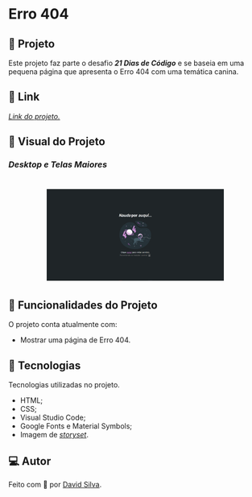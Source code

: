 # **Erro 404**

## :paw_prints: **Projeto**
Este projeto faz parte o desafio ***21 Dias de Código*** e se baseia em uma pequena página que apresenta o Erro 404 com uma temática canina.
## :link: **Link**
*[Link do projeto.](https://davsilvam.github.io/21diasdecodigo/04/)*

## :art: **Visual do Projeto**
### *Desktop e Telas Maiores*

<h1 align="center">
    <img src="img/screenshot.png" style="width: 70%;">
</h1>

## :rocket: **Funcionalidades do Projeto**
O projeto conta atualmente com:
* Mostrar uma página de Erro 404.

## :wrench: **Tecnologias**
Tecnologias utilizadas no projeto.
* HTML;
* CSS;
* Visual Studio Code;
* Google Fonts e Material Symbols;
* Imagem de *[storyset](https://storyset.com/illustration/404-error-lost-in-space/amico)*.

## :computer: **Autor**
Feito com :purple_heart: por [David Silva](https://www.linkedin.com/in/davsilvam/).